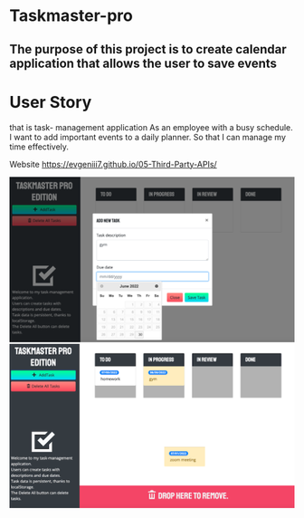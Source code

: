 # Taskmaster-pro

## The purpose of this project is to create calendar application that allows the user to save events

# User Story
that is task- management application
As an employee with a busy schedule. 
I want to add important events to a daily planner. 
So that I can manage my time effectively.

Website
https://evgeniii7.github.io/05-Third-Party-APIs/



![ScreenShot](https://github.com/EvgeniiI7/Taskmaster-pro/blob/main/assets/images/scr1.png?raw=truehigh500width500)
![ScreenShot](https://github.com/EvgeniiI7/Taskmaster-pro/blob/main/assets/images/scr2.png?raw=true)
